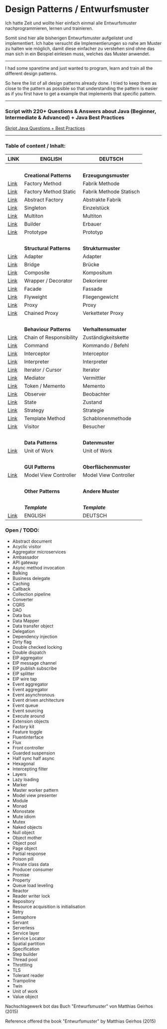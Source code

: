 # Design Patterns / Entwurfsmuster

Ich hatte Zeit und wollte hier einfach einmal alle Entwurfsmuster nachprogrammieren, lernen und  trainieren.

Somit sind hier alle bisherigen Entwurfsmuster aufgelistet und implementiert.
Ich habe versucht die Implementierungen so nahe am Muster zu halten wie möglich, damit diese einfacher zu verstehen sind ohne das man sich in ein Beispiel einlesen muss, welches das Muster anwendet.

---

I had some sparetime and just wanted to program, learn and train all the different design patterns.

So here the list of all design patterns already done. 
I tried to keep them as close to the pattern as possible so that understanding the pattern is easier as if you first have to get a example that implements that specific pattern.

----

### Script with 220+ Questions & Answers about Java (Beginner, Intermediate & Advanced) + Java Best Practices
[Skript Java Questions + Best Practices](https://github.com/mschoeffel/DesignPattern/tree/master/src/script/JavaQuestions.md)

----
### Table of content / Inhalt:
LINK | ENGLISH | DEUTSCH
----|----|----
&nbsp; | &nbsp; | &nbsp;
&nbsp; | **Creational Patterns** | **Erzeugungsmuster**
[Link](https://github.com/mschoeffel/DesignPattern/tree/master/src/creational_patterns/factory_method) | Factory Method | Fabrik Methode
[Link](https://github.com/mschoeffel/DesignPattern/tree/master/src/creational_patterns/factory_method_static) | Factory Method Static | Fabrik Methode Statisch
[Link](https://github.com/mschoeffel/DesignPattern/tree/master/src/creational_patterns/abstract_factory) | Abstract Factory | Abstrakte Fabrik
[Link](https://github.com/mschoeffel/DesignPattern/tree/master/src/creational_patterns/singleton) | Singleton | Einzelstück
[Link](https://github.com/mschoeffel/DesignPattern/tree/master/src/creational_patterns/multiton) | Multiton | Multiton
[Link](https://github.com/mschoeffel/DesignPattern/tree/master/src/creational_patterns/builder) | Builder | Erbauer
[Link](https://github.com/mschoeffel/DesignPattern/tree/master/src/creational_patterns/prototype) | Prototype | Prototyp
&nbsp;|&nbsp;| &nbsp;
&nbsp; | **Structural Patterns** | **Strukturmuster**
[Link](https://github.com/mschoeffel/DesignPattern/tree/master/src/structural_patterns/adapter) | Adapter | Adapter
[Link](https://github.com/mschoeffel/DesignPattern/tree/master/src/structural_patterns/bridge) | Bridge | Brücke
[Link](https://github.com/mschoeffel/DesignPattern/tree/master/src/structural_patterns/composite) | Composite | Kompositum
[Link](https://github.com/mschoeffel/DesignPattern/tree/master/src/structural_patterns/wrapper) | Wrapper / Decorator | Dekorierer
[Link](https://github.com/mschoeffel/DesignPattern/tree/master/src/structural_patterns/facade) | Facade | Fassade
[Link](https://github.com/mschoeffel/DesignPattern/tree/master/src/structural_patterns/flyweight) | Flyweight | Fliegengewicht
[Link](https://github.com/mschoeffel/DesignPattern/tree/master/src/structural_patterns/proxy) | Proxy | Proxy
[Link](https://github.com/mschoeffel/DesignPattern/tree/master/src/structural_patterns/chained_proxy) | Chained Proxy | Verketteter Proxy
&nbsp;|&nbsp;| &nbsp;
&nbsp; | **Behaviour Patterns** | **Verhaltensmuster**
[Link](https://github.com/mschoeffel/DesignPattern/tree/master/src/behaviour_patterns/chain_of_responsibility) | Chain of Responsibility | Zuständigkeitskette
[Link](https://github.com/mschoeffel/DesignPattern/tree/master/src/behaviour_patterns/command) | Command | Kommando / Befehl
[Link](https://github.com/mschoeffel/DesignPattern/tree/master/src/behaviour_patterns/interceptor) | Interceptor | Interceptor
[Link](https://github.com/mschoeffel/DesignPattern/tree/master/src/behaviour_patterns/interpreter) | Interpreter | Interpreter
[Link](https://github.com/mschoeffel/DesignPattern/tree/master/src/behaviour_patterns/iterator) | Iterator / Cursor | Iterator
[Link](https://github.com/mschoeffel/DesignPattern/tree/master/src/behaviour_patterns/mediator) | Mediator | Vermittler
[Link](https://github.com/mschoeffel/DesignPattern/tree/master/src/behaviour_patterns/memento) | Token / Memento | Memento
[Link](https://github.com/mschoeffel/DesignPattern/tree/master/src/behaviour_patterns/observer) | Observer | Beobachter
[Link](https://github.com/mschoeffel/DesignPattern/tree/master/src/behaviour_patterns/state) | State | Zustand
[Link](https://github.com/mschoeffel/DesignPattern/tree/master/src/behaviour_patterns/strategy) | Strategy | Strategie
[Link](https://github.com/mschoeffel/DesignPattern/tree/master/src/behaviour_patterns/template_method) | Template Method | Schablonenmethode
[Link](https://github.com/mschoeffel/DesignPattern/tree/master/src/behaviour_patterns/visitor) | Visitor | Besucher
&nbsp;|&nbsp;| &nbsp;
&nbsp; | **Data Patterns** | **Datenmuster**
[Link](https://github.com/mschoeffel/DesignPattern/tree/master/src/data_patterns/unit_of_work) | Unit of Work | Unit of Work
&nbsp;|&nbsp;| &nbsp;
&nbsp; | **GUI Patterns** | **Oberflächenmuster**
[Link](https://github.com/mschoeffel/DesignPattern/tree/master/src/gui_patterns/model_view_controller) | Model View Controller | Model View Controller
&nbsp;|&nbsp;| &nbsp;
&nbsp; | **Other Patterns** | **Andere Muster**
&nbsp;|&nbsp;| &nbsp;
&nbsp; | **_Template_** | **_Template_**
[Link]() | ENGLISH | DEUTSCH

### Open / TODO:
* Abstract document
* Acyclic visitor
* Aggregator microservices
* Ambassador
* API gateway
* Async method invocation
* Balking
* Business delegate
* Caching
* Callback
* Collection pipeline
* Converter
* CQRS
* DAO
* Data bus
* Data Mapper
* Data transfer object
* Delegation
* Dependency injection
* Dirty flag
* Double checked locking
* Double dispatch
* EIP aggregator
* EIP message channel
* EIP publish subscribe
* EIP splitter
* EIP wire tap
* Event aggregator
* Event aggregator
* Event asynchronous
* Event driven architecture
* Event queue
* Event sourcing
* Execute around
* Extension objects
* Factory kit
* Feature toggle
* Fluentinterface
* Flux
* Front controller
* Guarded suspension
* Half sync half async
* Hexagonal
* Intercepting filter
* Layers
* Lazy loading
* Marker
* Master worker pattern
* Model view presenter
* Module
* Monad
* Monostate
* Mute idiom
* Mutex
* Naked objects
* Null object
* Object mother
* Object pool
* Page object
* Partial response
* Poison pill
* Private class data
* Producer consumer
* Promise
* Property
* Queue load leveling
* Reactor
* Reader writer lock
* Repository
* Resource acquisition is initialisation
* Retry
* Semaphore
* Servant
* Serverless
* Service layer
* Service Locator
* Spatial partition
* Specification
* Step builder
* Thread pool
* Throttling
* TLS
* Tolerant reader
* Trampoline
* Twin
* Unit of work
* Value object


Nachschlagewerk bot das Buch "Entwurfsmuster" von Matthias Geirhos (2015)

Reference offered the book "Entwurfsmuster" by Matthias Geirhos (2015) 